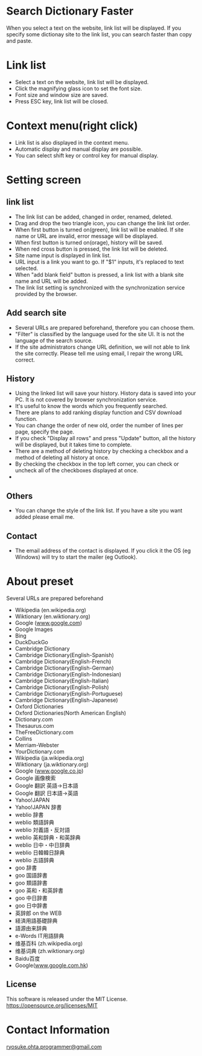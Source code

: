 # Search Dictionary Faster

When you select a text on the website, link list will be displayed. If you specify some dictionay site to the link list, you can search faster than copy and paste.

# Link list
* Select a text on the website, link list will be displayed.
* Click the magnifying glass icon to set the font size.
* Font size and window size are saved.
* Press ESC key, link list will be closed.

# Context menu(right click)
* Link list is also displayed in the context menu.
* Automatic display and manual display are possible.
* You can select shift key or control key for manual display.

# Setting screen

## link list
* The link list can be added, changed in order, renamed, deleted.
* Drag and drop the two triangle icon, you can change the link list order.
* When first button is turned on(green), link list will be enabled. If site name or URL are invalid, error message will be displayed.
* When first button is turned on(orage), history will be saved.
* When red cross button is pressed, the link list will be deleted.
* Site name input is displayed in link list.
* URL input is a link you want to go. If "$1" inputs, it's replaced to text selected.
* When "add blank field" button is pressed, a link list with a blank site name and URL will be added.
* The link list setting is synchronized with the synchronization service provided by the browser.

## Add search site
* Several URLs are prepared beforehand, therefore you can choose them.
* "Filter" is classified by the language used for the site UI. It is not the language of the search source.
* If the site administrators change URL definition, we will not able to link the site correctly. Please tell me using email, I repair the wrong URL correct.

## History
* Using the linked list will save your history. History data is saved into your PC. It is not covered by browser synchronization service.
* It's useful to know the words which you frequently searched.
* There are plans to add ranking display function and CSV download function.
* You can change the order of new old, order the number of lines per page, specify the page.
* If you check "Display all rows" and press "Update" button, all the history will be displayed, but it takes time to complete.
* There are a method of deleting history by checking a checkbox and a method of deleting all history at once.
* By checking the checkbox in the top left corner, you can check or uncheck all of the checkboxes displayed at once.
*

## Others
* You can change the style of the link list. If you have a site you want added please email me.

## Contact
* The email address of the contact is displayed. If you click it the OS (eg Windows) will try to start the mailer (eg Outlook).

# About preset
Several URLs are prepared beforehand

* Wikipedia (en.wikipedia.org)
* Wiktionary (en.wiktionary.org)
* Google (www.google.com)
* Google Images
* Bing
* DuckDuckGo
* Cambridge Dictionary
* Cambridge Dictionary(English-Spanish)
* Cambridge Dictionary(English-French)
* Cambridge Dictionary(English-German)
* Cambridge Dictionary(English-Indonesian)
* Cambridge Dictionary(English-Italian)
* Cambridge Dictionary(English-Polish)
* Cambridge Dictionary(English-Portuguese)
* Cambridge Dictionary(English-Japanese)
* Oxford Dictionaries
* Oxford Dictionaries(North American English)
* Dictionary.com
* Thesaurus.com
* TheFreeDictionary.com
* Collins
* Merriam-Webster
* YourDictionary.com
* Wikipedia (ja.wikipedia.org)
* Wiktionary (ja.wiktionary.org)
* Google (www.google.co.jp)
* Google 画像検索
* Google 翻訳 英語→日本語
* Google 翻訳 日本語→英語
* Yahoo!JAPAN
* Yahoo!JAPAN 辞書
* weblio 辞書
* weblio 類語辞典
* weblio 対義語・反対語
* weblio 英和辞典・和英辞典
* weblio 日中・中日辞典
* weblio 日韓韓日辞典
* weblio 古語辞典
* goo 辞書
* goo 国語辞書
* goo 類語辞書
* goo 英和・和英辞書
* goo 中日辞書
* goo 日中辞書
* 英辞郎 on the WEB
* 経済用語基礎辞典
* 語源由来辞典
* e-Words IT用語辞典
* 维基百科 (zh.wikipedia.org)
* 维基词典 (zh.wiktionary.org)
* Baidu百度
* Google(www.google.com.hk)

## License

This software is released under the MIT License.
https://opensource.org/licenses/MIT

# Contact Information

ryosuke.ohta.programmer@gmail.com
